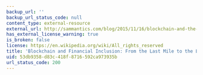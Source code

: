 ```yaml
---
backup_url: ''
backup_url_status_code: null
content_type: external-resource
external_url: http://sammantics.com/blog/2015/11/16/blockchain-and-the-big-financial-inclusion-opportunity
has_external_license_warning: true
is_broken: false
license: https://en.wikipedia.org/wiki/All_rights_reserved
title: 'Blockchain and Financial Inclusion: From the Last Mile to the Last Meter'
uid: 53db9358-d83c-418f-8716-592ca973935b
url_status_code: 200
---
```

